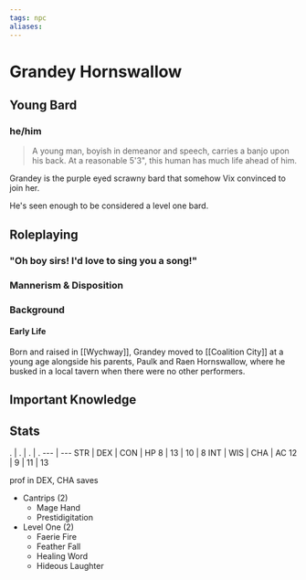 ```yaml
---
tags: npc
aliases:
---
```

# Grandey Hornswallow
## Young Bard
### he/him

> A young man, boyish in demeanor and speech, carries a banjo upon his back. At a reasonable 5'3", this human has much life ahead of him. 

Grandey is the purple eyed scrawny bard that somehow Vix convinced to join her.

He's seen enough to be considered a level one bard.

## Roleplaying
### "Oh boy sirs! I'd love to sing you a song!"


### Mannerism & Disposition

### Background
#### Early Life

Born and raised in [[Wychway]], Grandey moved to [[Coalition City]] at a young age alongside his parents, Paulk and Raen Hornswallow, where he busked in a local tavern when there were no other performers. 

## Important Knowledge


## Stats
. | . | . | .
--- | ---
STR | DEX | CON | HP
8 | 13 | 10 | 8
INT | WIS | CHA | AC
12 | 9 | 11 | 13

prof in DEX, CHA saves

- Cantrips (2)
	- Mage Hand
	- Prestidigitation
- Level One (2)
	- Faerie Fire
	- Feather Fall
	- Healing Word
	- Hideous Laughter